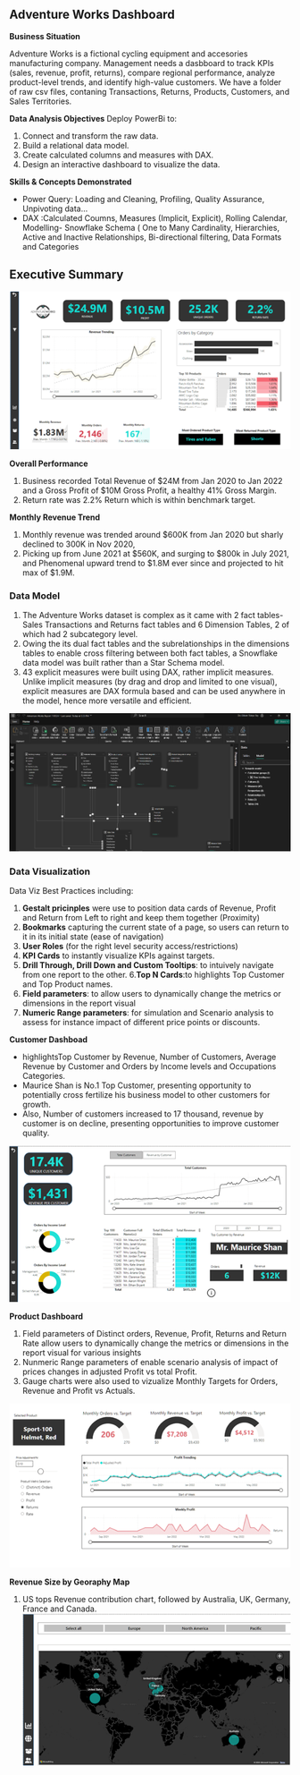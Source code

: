 ## Adventure Works Dashboard

**Business Situation**

Adventure Works is a fictional cycling equipment and accesories manufacturing company.
Management needs a dasbboard to track KPIs (sales, revenue, profit, returns), compare regional performance, analyze product-level trends, and identify high-value customers.
We have a folder of raw csv files, contaning Transactions, Returns, Products, Customers, and Sales Territories.

**Data Analysis Objectives**
Deploy PowerBi to:
1. Connect and transform the raw data.
2. Build a relational data model.
3. Create calculated columns and measures with DAX.
4. Design an interactive dashboard to visualize the data.
   
**Skills & Concepts Demonstrated**
- Power Query: Loading and Cleaning, Profiling, Quality Assurance, Unpivoting data...
- DAX :Calculated Coumns, Measures (Implicit, Explicit), Rolling Calendar, Modelling- Snowflake Schema ( One to Many Cardinality, Hierarchies, Active and Inactive Relationships, Bi-directional filtering, Data Formats and Categories

 ## Executive Summary
![](Adventure_Works_Executive_Summary.png)

**Overall Performance**
1.  Business recorded Total Revenue of $24M from Jan 2020 to Jan 2022 and a Gross Profit of $10M Gross Profit, a healthy 41% Gross Margin.
2.  Return rate was 2.2% Return which is within benchmark target.
   
**Monthly Revenue Trend**
1.  Monthly revenue was trended around $600K from Jan 2020 but sharly declined to 300K in Nov 2020,
2.  Picking up from June 2021 at $560K, and surging to $800k in July 2021, and Phenomenal upward trend to $1.8M ever since and projected to hit max of $1.9M.
 
 ### Data Model  
1. The Adventure Works dataset is complex as it came with 2 fact tables- Sales Transactions and Returns fact tables and 6 Dimension Tables, 2 of which had 2 subcategory level.
2. Owing the its dual fact tables and the subrelationships in the dimensions tables to enable cross filtering between both fact tables, a Snowflake data model was built rather than a Star Schema model.
3. 43 explicit measures were built using DAX, rather implicit measures. Unlike implicit measures (by drag and drop and limited to one visual), explicit measures are DAX formula based and can be used anywhere in the model, hence more versatile and efficient.

![](PowerBi_Snow_flake_Data_Model.png2.png)


 ### Data Visualization
 Data Viz Best Practices including:
1. **Gestalt pricinples** were use to position data cards of Revenue, Profit and Return from Left to right and keep them together (Proximity)
2. **Bookmarks** capturing the current state of a page, so users can return to it in its initial state (ease of navigation)
3. **User Roles** (for the right level security access/restrictions)
4. **KPI Cards** to instantly visualize KPIs against targets.
5. **Drill Through, Drill Down and Custom Tooltips**: to intuively navigate from one report to the other.
6.**Top N Cards**:to highlights Top Customer and Top Product names.
7. **Field parameters**: to allow users to dynamically change the metrics or dimensions in the report visual
8. **Numeric Range parameters**: for simulation and Scenario analysis to assess for instance impact of different price points or discounts.

**Customer Dashboad** 
- highlightsTop Customer by Revenue, Number of Customers, Average Revenue by Customer and Orders by Income levels and Occupations Categories.
- Maurice Shan is No.1 Top Customer, presenting opportunity to potentially cross fertilize his business model to other customers for growth.
- Also, Number of customers increased to 17 thousand, revenue by customer is on decline, presenting opportunities to improve customer quality.

![](Adventure_Works_Customer_Details.png)

**Product Dashboard**
1.  Field parameters of Distinct orders, Revenue, Profit, Returns and Return Rate allow users to dynamically change the metrics or dimensions in the report visual for various insights
2.  Nunmeric Range parameters of enable scenario analysis of impact of prices changes in adjusted Profit vs total Profit.
3.  Gauge charts were also used to vizualize Monthly Targets for Orders, Revenue and Profit vs Actuals.
   
![](Adventure_Works_Product.png)

**Revenue Size by Georaphy Map**
1.  US tops Revenue contribution chart, followed by Australia, UK, Germany, France and Canada.
![](Adventure_Works_Maps.png)

